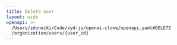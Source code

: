 ```yaml
---
title: Delete user
layout: wide
openapi: >-
  /Users/zdunecki/Code/xyd-js/openai-clone/openapi.yaml#DELETE
  /organization/users/{user_id}
---
```


